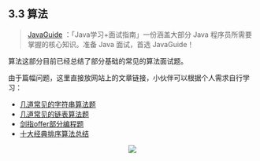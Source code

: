 

## 3.3 算法

> [JavaGuide](https://javaguide.cn/) ：「Java学习+面试指南」一份涵盖大部分 Java 程序员所需要掌握的核心知识。准备 Java 面试，首选 JavaGuide！

算法这部分目前已经总结了部分基础的常见的算法面试题。

由于篇幅问题，这里直接放网站上的文章链接，小伙伴可以根据个人需求自行学习：

- [几道常见的字符串算法题](https://javaguide.cn/cs-basics/algorithms/string-algorithm-problems.html)
- [几道常见的链表算法题](https://javaguide.cn/cs-basics/algorithms/linkedlist-algorithm-problems.html)
- [剑指offer部分编程题](https://javaguide.cn/cs-basics/algorithms/the-sword-refers-to-offer.html)
- [十大经典排序算法总结](https://javaguide.cn/cs-basics/algorithms/10-classical-sorting-algorithms.html)

<div align="center">   
    <img src="https://oss.javaguide.cn/github/javaguide/gongzhonghaoxuanchuan.png" style="margin: 0 auto;" />  
</div>


